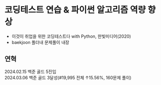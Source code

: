 # 코딩테스트 연습 & 파이썬 알고리즘 역량 향상

- 이것이 취업을 위한 코딩테스트다 with Python, 한빛미디어(2020)<br/>
- baekjoon 폴더내 문제풀이 내장<br/>

## 연혁
2024.02.15 백준 골드 5진입<br/>
2024.03.06 백준 골드 3달성(#19,995 전체 ↑15.56%, 160문제 풀이)
